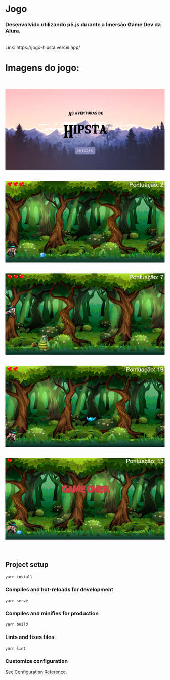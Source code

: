 # Jogo

<h3>Desenvolvido utilizando p5.js durante a Imersão Game Dev da Alura.</h3>
<br>
Link: https://jogo-hipsta.vercel.app/

# Imagens do jogo:

<br>

<div align="center" style="margin-top: 15px;">
  <img alt="graficos1" title="Graficos1" src=".github/imagem1.png"/>
</div>

<br>

<div align="center" style="margin-top: 15px;">
  <img alt="grafico2" title="Grafico2" src=".github/imagem2.png"/>
</div>

<br>

<div align="center" style="margin-top: 15px;">
  <img alt="grafico3" title="Grafico3" src=".github/imagem3.png"/>
</div>

<br>

<div align="center" style="margin-top: 15px;">
  <img alt="grafico3" title="Grafico3" src=".github/imagem4.png"/>
</div>

<br>

<div align="center" style="margin-top: 15px;">
  <img alt="grafico3" title="Grafico3" src=".github/imagem5.png"/>
</div>

<br>
<br>

## Project setup
```
yarn install
```

### Compiles and hot-reloads for development
```
yarn serve
```

### Compiles and minifies for production
```
yarn build
```

### Lints and fixes files
```
yarn lint
```

### Customize configuration
See [Configuration Reference](https://cli.vuejs.org/config/).
